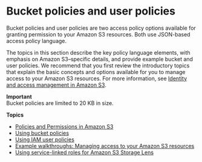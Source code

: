 # Bucket policies and user policies<a name="using-iam-policies"></a>

Bucket policies and user policies are two access policy options available for granting permission to your Amazon S3 resources\. Both use JSON\-based access policy language\. 

The topics in this section describe the key policy language elements, with emphasis on Amazon S3–specific details, and provide example bucket and user policies\. We recommend that you first review the introductory topics that explain the basic concepts and options available for you to manage access to your Amazon S3 resources\. For more information, see [Identity and access management in Amazon S3](s3-access-control.md)\. 

**Important**  
Bucket policies are limited to 20 KB in size\.

**Topics**
+ [Policies and Permissions in Amazon S3](access-policy-language-overview.md)
+ [Using bucket policies](bucket-policies.md)
+ [Using IAM user policies](user-policies.md)
+ [Example walkthroughs: Managing access to your Amazon S3 resources](example-walkthroughs-managing-access.md)
+ [Using service\-linked roles for Amazon S3 Storage Lens](using-service-linked-roles.md)